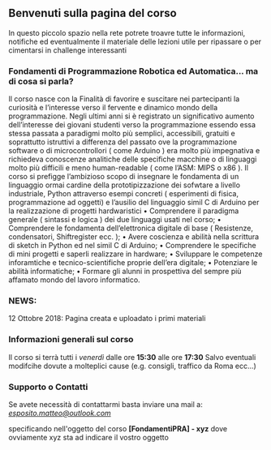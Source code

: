 ## Benvenuti sulla pagina del corso

In questo piccolo spazio nella rete potrete troavre tutte le informazioni, notifiche ed eventualmente il materiale delle lezioni utile per ripassare o per cimentarsi in challenge interessanti

### Fondamenti di Programmazione Robotica ed Automatica... ma di cosa si parla?

Il corso nasce con la Finalità di favorire e suscitare nei partecipanti la curiosità e l’interesse verso il fervente e dinamico mondo della programmazione. Negli ultimi anni si è registrato un significativo aumento dell’interesse dei giovani studenti verso la programmazione essendo essa stessa passata a paradigmi molto più semplici, accessibili, gratuiti e soprattutto istruttivi a differenza del passato ove la programmazione software o di microcontrollori ( come Arduino ) era molto più impegnativa e richiedeva conoscenze analitiche delle specifiche macchine o di linguaggi molto più difficili e meno human-readable ( come l’ASM: MIPS o x86 ).
Il corso si prefigge l’ambizioso scopo di insegnare le fondamenta di un linguaggio ormai cardine della prototipizzazione dei sofwtare a livello industriale, Python attraverso esempi concreti ( esperimenti di fisica, programmazione ad oggetti) e l’ausilio del linguaggio simil C di Arduino per la realizzazione di progetti hardwaristici
•	Comprendere il paradigma generale ( sintassi e logica ) dei due linguaggi usati nel corso;
•	Comprendere le fondamenta dell’elettronica digitale di base ( Resistenze, condensatori, Shiftregister ecc. ); 
•	Avere coscienza e abilità nella scrittura di sketch in Python ed nel simil C di Arduino;
•	Comprendere le specifiche di mini progetti e saperli realizzare in hardware;
•	Sviluppare le competenze inforamtiche e tecnico-scientifiche proprie dell’era digitale;
•	Potenziare le abilità informatiche;
•	Formare gli alunni in prospettiva del sempre più affamato mondo del lavoro informatico. 

### NEWS:
12 Ottobre 2018: Pagina creata e uploadato i primi materiali


### Informazioni generali sul corso

Il corso si terrà tutti i *venerdì* dalle ore **15:30** alle ore **17:30**
Salvo eventuali modifcihe dovute a molteplici cause (e.g. consigli, traffico da Roma ecc...)

### Supporto o Contatti

Se avete necessità di contattarmi basta inviare una mail a:
*esposito.matteo@outlook.com*

specificando nell'oggetto del corso **[FondamentiPRA] - xyz**
dove ovviamente xyz sta ad indicare il vostro oggetto

